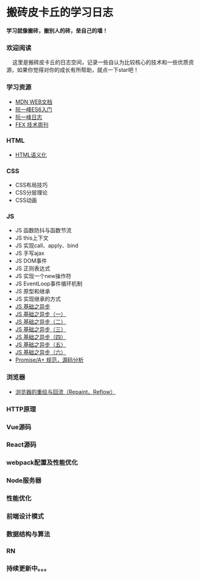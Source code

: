 # 搬砖皮卡丘的学习日志
**学习就像搬砖，搬别人的砖，垒自己的墙！**
### 欢迎阅读
&nbsp;&nbsp;&nbsp;&nbsp;这里是搬砖皮卡丘的日志空间，记录一些自认为比较核心的技术和一些优质资源，如果你觉得对你的成长有所帮助，就点一下star吧！
### 学习资源
- [MDN WEB文档](https://developer.mozilla.org/zh-CN/)
- [阮一峰ES6入门](http://es6.ruanyifeng.com/)
- [阮一峰日志](http://www.ruanyifeng.com/blog/)
- [FEX 技术周刊](http://fex.baidu.com/weekly/)

### HTML
- [HTML语义化](articles/HTML系列/HTML语义化.md)

### CSS
- CSS布局技巧
- CSS分层理论
- CSS动画


### JS

- JS 函数防抖与函数节流
- JS this上下文
- JS 实现call、apply、bind
- JS 手写ajax
- JS DOM事件
- JS 正则表达式
- JS 实现一个new操作符
- JS EventLoop事件循环机制
- JS 原型和继承
- JS 实现继承的方式
- [JS 基础之异步](https://github.com/zero7room/blog/blob/master/articles/JS%E7%B3%BB%E5%88%97/JS%E5%9F%BA%E7%A1%80%E4%B9%8B%E5%BC%82%E6%AD%A5.md)
- [JS 基础之异步（一）](https://github.com/zero7room/blog/blob/master/articles/JS%E7%B3%BB%E5%88%97/JS%20%E5%9F%BA%E7%A1%80%E4%B9%8B%E5%BC%82%E6%AD%A5%EF%BC%88%E4%B8%80%EF%BC%89.md)
- [JS 基础之异步（二）](https://github.com/zero7room/blog/blob/master/articles/JS%E7%B3%BB%E5%88%97/JS%20%E5%9F%BA%E7%A1%80%E4%B9%8B%E5%BC%82%E6%AD%A5%EF%BC%88%E4%BA%8C%EF%BC%89%EF%BC%9Acallback.md)
- [JS 基础之异步（三）](https://github.com/zero7room/blog/blob/master/articles/JS%E7%B3%BB%E5%88%97/JS%20%E5%9F%BA%E7%A1%80%E4%B9%8B%E5%BC%82%E6%AD%A5%EF%BC%88%E4%B8%89%EF%BC%89%EF%BC%9APromise%E6%BA%90%E7%A0%81%E5%AE%9E%E7%8E%B0.md)
- [JS 基础之异步（四）](https://github.com/zero7room/blog/blob/master/articles/JS%E7%B3%BB%E5%88%97/JS%20%E5%9F%BA%E7%A1%80%E4%B9%8B%E5%BC%82%E6%AD%A5%EF%BC%88%E5%9B%9B%EF%BC%89%EF%BC%9AGenerator%EF%BC%88%E7%94%9F%E6%88%90%E5%99%A8%E3%80%81%E8%BF%AD%E4%BB%A3%E5%99%A8%E6%BA%90%E7%A0%81%E5%AE%9E%E7%8E%B0%EF%BC%89.md)
- [JS 基础之异步（五）](https://github.com/zero7room/blog/blob/master/articles/JS%E7%B3%BB%E5%88%97/JS%20%E5%9F%BA%E7%A1%80%E4%B9%8B%E5%BC%82%E6%AD%A5%EF%BC%88%E4%BA%94%EF%BC%89%EF%BC%9AGenerator.md)
- [JS 基础之异步（六）](https://github.com/zero7room/blog/blob/master/articles/JS%E7%B3%BB%E5%88%97/JS%20%E5%9F%BA%E7%A1%80%E4%B9%8B%E5%BC%82%E6%AD%A5%EF%BC%88%E5%85%AD%EF%BC%89%EF%BC%9Aco%20%E5%87%BD%E6%95%B0%E5%BA%93.md)
- [Promise/A+ 规范，源码分析](https://github.com/zero7room/MyPromise)

### 浏览器 

- [浏览器的重绘与回流（Repaint、Reflow）](https://github.com/sisterAn/blog/issues/48)

### HTTP原理
### Vue源码
### React源码
### webpack配置及性能优化
### Node服务器
### 性能优化
### 前端设计模式
### 数据结构与算法
### RN


### 持续更新中。。。
